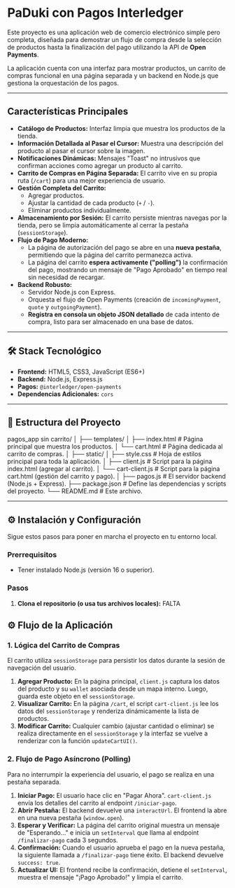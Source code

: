 # PaDuki con Pagos Interledger

Este proyecto es una aplicación web de comercio electrónico simple pero completa, diseñada para demostrar un flujo de compra desde la selección de productos hasta la finalización del pago utilizando la API de **Open Payments**.

La aplicación cuenta con una interfaz para mostrar productos, un carrito de compras funcional en una página separada y un backend en Node.js que gestiona la orquestación de los pagos.

---

## Características Principales

-   **Catálogo de Productos:** Interfaz limpia que muestra los productos de la tienda.
-   **Información Detallada al Pasar el Cursor:** Muestra una descripción del producto al pasar el cursor sobre la imagen.
-   **Notificaciones Dinámicas:** Mensajes "Toast" no intrusivos que confirman acciones como agregar un producto al carrito.
-   **Carrito de Compras en Página Separada:** El carrito vive en su propia ruta (`/cart`) para una mejor experiencia de usuario.
-   **Gestión Completa del Carrito:**
    -   Agregar productos.
    -   Ajustar la cantidad de cada producto (`+` / `-`).
    -   Eliminar productos individualmente.
-   **Almacenamiento por Sesión:** El carrito persiste mientras navegas por la tienda, pero se limpia automáticamente al cerrar la pestaña (`sessionStorage`).
-   **Flujo de Pago Moderno:**
    -   La página de autorización del pago se abre en una **nueva pestaña**, permitiendo que la página del carrito permanezca activa.
    -   La página del carrito **espera activamente ("polling")** la confirmación del pago, mostrando un mensaje de "Pago Aprobado" en tiempo real sin necesidad de recargar.
-   **Backend Robusto:**
    -   Servidor Node.js con Express.
    -   Orquesta el flujo de Open Payments (creación de `incomingPayment`, `quote` y `outgoingPayment`).
    -   **Registra en consola un objeto JSON detallado** de cada intento de compra, listo para ser almacenado en una base de datos.

---

## 🛠️ Stack Tecnológico

-   **Frontend:** HTML5, CSS3, JavaScript (ES6+)
-   **Backend:** Node.js, Express.js
-   **Pagos:** `@interledger/open-payments`
-   **Dependencias Adicionales:** `cors`

---

## 📂 Estructura del Proyecto
pagos_app sin carrito/ │ ├── templates/ │   ├── index.html      # Página principal que muestra los productos. │   └── cart.html       # Página dedicada al carrito de compras. │ ├── static/ │   ├── style.css       # Hoja de estilos principal para toda la aplicación. │   ├── client.js       # Script para la página index.html (agregar al carrito). │   └── cart-client.js  # Script para la página cart.html (gestión del carrito y pago). │ ├── pagos.js            # El servidor backend (Node.js + Express). ├── package.json        # Define las dependencias y scripts del proyecto. └── README.md           # Este archivo.


---

## ⚙️ Instalación y Configuración

Sigue estos pasos para poner en marcha el proyecto en tu entorno local.

### Prerrequisitos

-   Tener instalado Node.js (versión 16 o superior).

### Pasos

1.  **Clona el repositorio (o usa tus archivos locales):**
    FALTA

    

## ⚙️ Flujo de la Aplicación

### 1. Lógica del Carrito de Compras

El carrito utiliza `sessionStorage` para persistir los datos durante la sesión de navegación del usuario.

1.  **Agregar Producto:** En la página principal, `client.js` captura los datos del producto y su `wallet` asociada desde un mapa interno. Luego, guarda este objeto en el `sessionStorage`.
2.  **Visualizar Carrito:** En la página `/cart`, el script `cart-client.js` lee los datos del `sessionStorage` y renderiza dinámicamente la lista de productos.
3.  **Modificar Carrito:** Cualquier cambio (ajustar cantidad o eliminar) se realiza directamente en el `sessionStorage` y la interfaz se vuelve a renderizar con la función `updateCartUI()`.

### 2. Flujo de Pago Asíncrono (Polling)

Para no interrumpir la experiencia del usuario, el pago se realiza en una pestaña separada.

1.  **Iniciar Pago:** El usuario hace clic en "Pagar Ahora". `cart-client.js` envía los detalles del carrito al endpoint `/iniciar-pago`.
2.  **Abrir Pestaña:** El backend devuelve una `interactUrl`. El frontend la abre en una nueva pestaña (`window.open`).
3.  **Esperar y Verificar:** La página del carrito original muestra un mensaje de "Esperando..." e inicia un `setInterval` que llama al endpoint `/finalizar-pago` cada 3 segundos.
4.  **Confirmación:** Cuando el usuario aprueba el pago en la nueva pestaña, la siguiente llamada a `/finalizar-pago` tiene éxito. El backend devuelve `success: true`.
5.  **Actualizar UI:** El frontend recibe la confirmación, detiene el `setInterval`, muestra el mensaje "¡Pago Aprobado!" y limpia el carrito.

